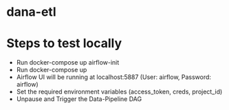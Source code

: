 # dana-etl
# Steps to test locally
- Run docker-compose up airflow-init
- Run docker-compose up
- Airflow UI will be running at localhost:5887 (User: airflow, Password: airflow)
- Set the required environment variables (access_token, creds, project_id)
- Unpause and Trigger the Data-Pipeline DAG
